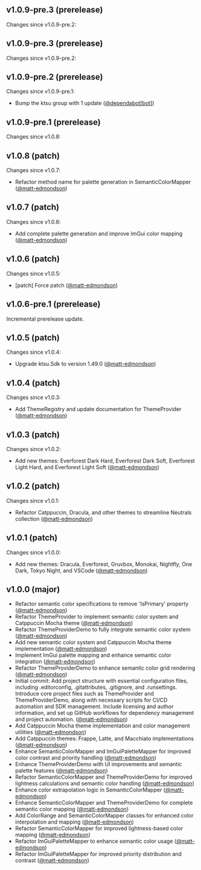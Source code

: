 ## v1.0.9-pre.3 (prerelease)

Changes since v1.0.9-pre.2:
## v1.0.9-pre.3 (prerelease)

Changes since v1.0.9-pre.2:
## v1.0.9-pre.2 (prerelease)

Changes since v1.0.9-pre.1:

- Bump the ktsu group with 1 update ([@dependabot[bot]](https://github.com/dependabot[bot]))
## v1.0.9-pre.1 (prerelease)

Changes since v1.0.8:
## v1.0.8 (patch)

Changes since v1.0.7:

- Refactor method name for palette generation in SemanticColorMapper ([@matt-edmondson](https://github.com/matt-edmondson))
## v1.0.7 (patch)

Changes since v1.0.6:

- Add complete palette generation and improve ImGui color mapping ([@matt-edmondson](https://github.com/matt-edmondson))
## v1.0.6 (patch)

Changes since v1.0.5:

- [patch] Force patch ([@matt-edmondson](https://github.com/matt-edmondson))
## v1.0.6-pre.1 (prerelease)

Incremental prerelease update.
## v1.0.5 (patch)

Changes since v1.0.4:

- Upgrade ktsu.Sdk to version 1.49.0 ([@matt-edmondson](https://github.com/matt-edmondson))
## v1.0.4 (patch)

Changes since v1.0.3:

- Add ThemeRegistry and update documentation for ThemeProvider ([@matt-edmondson](https://github.com/matt-edmondson))
## v1.0.3 (patch)

Changes since v1.0.2:

- Add new themes: Everforest Dark Hard, Everforest Dark Soft, Everforest Light Hard, and Everforest Light Soft ([@matt-edmondson](https://github.com/matt-edmondson))
## v1.0.2 (patch)

Changes since v1.0.1:

- Refactor Catppuccin, Dracula, and other themes to streamline Neutrals collection ([@matt-edmondson](https://github.com/matt-edmondson))
## v1.0.1 (patch)

Changes since v1.0.0:

- Add new themes: Dracula, Everforest, Gruvbox, Monokai, Nightfly, One Dark, Tokyo Night, and VSCode ([@matt-edmondson](https://github.com/matt-edmondson))
## v1.0.0 (major)

- Refactor semantic color specifications to remove 'IsPrimary' property ([@matt-edmondson](https://github.com/matt-edmondson))
- Refactor ThemeProvider to implement semantic color system and Catppuccin Mocha theme ([@matt-edmondson](https://github.com/matt-edmondson))
- Refactor ThemeProviderDemo to fully integrate semantic color system ([@matt-edmondson](https://github.com/matt-edmondson))
- Add new semantic color system and Catppuccin Mocha theme implementation ([@matt-edmondson](https://github.com/matt-edmondson))
- Implement ImGui palette mapping and enhance semantic color integration ([@matt-edmondson](https://github.com/matt-edmondson))
- Refactor ThemeProviderDemo to enhance semantic color grid rendering ([@matt-edmondson](https://github.com/matt-edmondson))
- Initial commit: Add project structure with essential configuration files, including .editorconfig, .gitattributes, .gitignore, and .runsettings. Introduce core project files such as ThemeProvider and ThemeProviderDemo, along with necessary scripts for CI/CD automation and SDK management. Include licensing and author information, and set up GitHub workflows for dependency management and project automation. ([@matt-edmondson](https://github.com/matt-edmondson))
- Add Catppuccin Mocha theme implementation and color management utilities ([@matt-edmondson](https://github.com/matt-edmondson))
- Add Catppuccin themes: Frappe, Latte, and Macchiato implementations ([@matt-edmondson](https://github.com/matt-edmondson))
- Enhance SemanticColorMapper and ImGuiPaletteMapper for improved color contrast and priority handling ([@matt-edmondson](https://github.com/matt-edmondson))
- Enhance ThemeProviderDemo with UI improvements and semantic palette features ([@matt-edmondson](https://github.com/matt-edmondson))
- Refactor SemanticColorMapper and ThemeProviderDemo for improved lightness calculations and semantic color handling ([@matt-edmondson](https://github.com/matt-edmondson))
- Enhance color extrapolation logic in SemanticColorMapper ([@matt-edmondson](https://github.com/matt-edmondson))
- Enhance SemanticColorMapper and ThemeProviderDemo for complete semantic color mapping ([@matt-edmondson](https://github.com/matt-edmondson))
- Add ColorRange and SemanticColorMapper classes for enhanced color interpolation and mapping ([@matt-edmondson](https://github.com/matt-edmondson))
- Refactor SemanticColorMapper for improved lightness-based color mapping ([@matt-edmondson](https://github.com/matt-edmondson))
- Refactor ImGuiPaletteMapper to enhance semantic color usage ([@matt-edmondson](https://github.com/matt-edmondson))
- Refactor ImGuiPaletteMapper for improved priority distribution and contrast ([@matt-edmondson](https://github.com/matt-edmondson))
